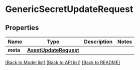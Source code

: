 # GenericSecretUpdateRequest

## Properties
Name | Type | Description | Notes
------------ | ------------- | ------------- | -------------
**meta** | [**AssetUpdateRequest**](AssetUpdateRequest.md) |  | 

[[Back to Model list]](../README.md#documentation-for-models) [[Back to API list]](../README.md#documentation-for-api-endpoints) [[Back to README]](../README.md)


